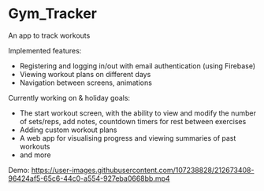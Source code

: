 # Gym_Tracker

An app to track workouts 

Implemented features:
- Registering and logging in/out with email authentication (using Firebase)
- Viewing workout plans on different days
- Navigation between screens, animations

Currently working on & holiday goals:
- The start workout screen, with the ability to view and modify the number of sets/reps, add notes, countdown timers for rest between exercises
- Adding custom workout plans
- A web app for visualising progress and viewing summaries of past workouts
- and more

Demo:
https://user-images.githubusercontent.com/107238828/212673408-96424af5-65c6-44c0-a554-927eba0668bb.mp4

